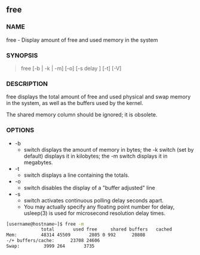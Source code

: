 ## free


### NAME

free - Display amount of free and used memory in the system

### SYNOPSIS

> free [-b | -k | -m] [-o] [-s delay ] [-t] [-V]

### DESCRIPTION

free displays the total amount of free and used physical and swap memory in the system, as well as the buffers used by the  kernel. 

The shared memory column should be ignored; it is obsolete.

### OPTIONS

* -b 
  * switch  displays the  amount of memory in bytes; the -k switch (set by default) displays it in kilobytes; the  -m switch displays it in megabytes.
* -t 
  * switch displays a line containing the totals.
* -o 
  * switch disables the display of a "buffer adjusted" line
* -s 
  * switch activates continuous polling delay seconds apart. 
  * You may actually specify any floating  point number for delay, usleep(3) is used for microsecond resolution delay times.
  
```bash
[username@hostname~]$ free -m
             total       used free     shared buffers   cached
Mem:         48314 45509       2805 0 992      20808
-/+ buffers/cache:      23708 24606
Swap:         3999 264       3735
```